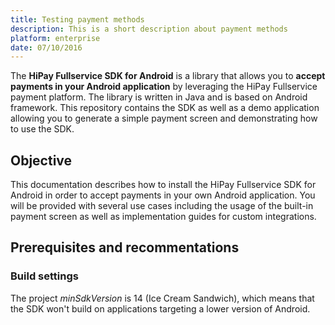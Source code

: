 ---title: Testing payment methodsdescription: This is a short description about payment methodsplatform: enterprisedate: 07/10/2016---The **HiPay Fullservice SDK for Android** is a library that allows you to **accept payments in your Android application** by leveraging the HiPay Fullservice payment platform. The library is written in Java and is based on Android framework. This repository contains the SDK as well as a demo application allowing you to generate a simple payment screen and demonstrating how to use the SDK.## ObjectiveThis documentation describes how to install the HiPay Fullservice SDK for Android in order to accept payments in your own Android application. You will be provided with several use cases including the usage of the built-in payment screen as well as implementation guides for custom integrations.## Prerequisites and recommentations### Build settingsThe project *minSdkVersion* is 14 (Ice Cream Sandwich), which means that the SDK won't build on applications targeting a lower version of Android.